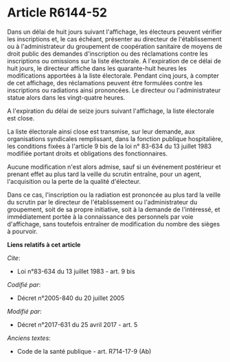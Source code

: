 # Article R6144-52

Dans un délai de huit jours suivant l'affichage, les électeurs peuvent vérifier les inscriptions et, le cas échéant,
présenter au directeur de l'établissement ou à l'administrateur du groupement de coopération sanitaire de moyens de droit
public des demandes d'inscription ou des réclamations contre les inscriptions ou omissions sur la liste électorale. A
l'expiration de ce délai de huit jours, le directeur affiche dans les quarante-huit heures les modifications apportées à la
liste électorale. Pendant cinq jours, à compter de cet affichage, des réclamations peuvent être formulées contre les
inscriptions ou radiations ainsi prononcées. Le directeur ou l'administrateur statue alors dans les vingt-quatre heures.

A l'expiration du délai de seize jours suivant l'affichage, la liste électorale est close.

La liste électorale ainsi close est transmise, sur leur demande, aux organisations syndicales remplissant, dans la fonction
publique hospitalière, les conditions fixées à l'article 9 bis de la loi n° 83-634 du 13 juillet 1983 modifiée portant droits
et obligations des fonctionnaires.

Aucune modification n'est alors admise, sauf si un événement postérieur et prenant effet au plus tard la veille du scrutin
entraîne, pour un agent, l'acquisition ou la perte de la qualité d'électeur.

Dans ce cas, l'inscription ou la radiation est prononcée au plus tard la veille du scrutin par le directeur de
l'établissement ou l'administrateur du groupement, soit de sa propre initiative, soit à la demande de l'intéressé, et
immédiatement portée à la connaissance des personnels par voie d'affichage, sans toutefois entraîner de modification du
nombre des sièges à pourvoir.

**Liens relatifs à cet article**

_Cite_:

  - Loi n°83-634 du 13 juillet 1983 - art. 9 bis

_Codifié par_:

  - Décret n°2005-840 du 20 juillet 2005

_Modifié par_:

  - Décret n°2017-631 du 25 avril 2017 - art. 5

_Anciens textes_:

  - Code de la santé publique - art. R714-17-9 (Ab)
